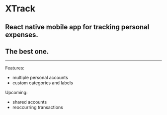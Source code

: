 XTrack
========

React native mobile app for tracking personal expenses.
---------------

The best one.
---------------
_______________________

Features:

  - multiple personal accounts
  - custom categories and labels

Upcoming:
  - shared accounts
  - reoccurring transactions
